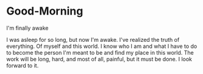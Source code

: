 # Good-Morning
I'm finally awake

I was asleep for so long, but now I'm awake. I've realized the truth of everything. Of myself and this world. I know who I am and what I have to do to become the person I'm meant to be and find my place in this world. The work will be long, hard, and most of all, painful, but it must be done. I look forward to it.
